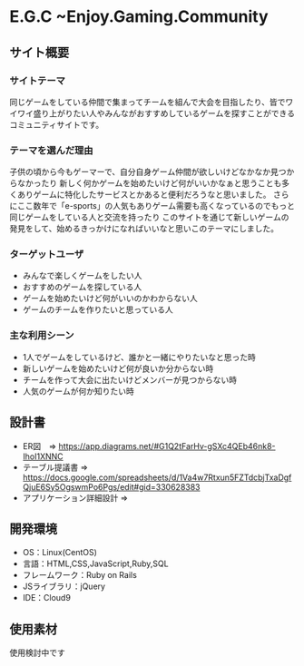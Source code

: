 # E.G.C ~Enjoy.Gaming.Community

## サイト概要
### サイトテーマ
同じゲームをしている仲間で集まってチームを組んで大会を目指したり、皆でワイワイ盛り上がりたい人やみんながおすすめしているゲームを探すことができるコミュニティサイトです。

### テーマを選んだ理由
子供の頃から今もゲーマーで、自分自身ゲーム仲間が欲しいけどなかなか見つからなかったり
新しく何かゲームを始めたいけど何がいいかなぁと思うことも多くありゲームに特化したサービスとかあると便利だろうなと思いました。
さらにここ数年で「e-sports」の人気もありゲーム需要も高くなっているのでもっと同じゲームをしている人と交流を持ったり
このサイトを通じて新しいゲームの発見をして、始めるきっかけになればいいなと思いこのテーマにしました。

### ターゲットユーザ
- みんなで楽しくゲームをしたい人
- おすすめのゲームを探している人
- ゲームを始めたいけど何がいいのかわからない人
- ゲームのチームを作りたいと思っている人

### 主な利用シーン
- 1人でゲームをしているけど、誰かと一緒にやりたいなと思った時
- 新しいゲームを始めたいけど何が良いか分からない時
- チームを作って大会に出たいけどメンバーが見つからない時
- 人気のゲームが何か知りたい時

## 設計書
- ER図　=> https://app.diagrams.net/#G1Q2tFarHv-gSXc4QEb46nk8-IhoI1XNNC
- テーブル提議書 => https://docs.google.com/spreadsheets/d/1Va4w7Rtxun5FZTdcbjTxaDgfQjuE6Sy5OgswmPo6Pgs/edit#gid=330628383
- アプリケーション詳細設計 => 
## 開発環境
- OS：Linux(CentOS)
- 言語：HTML,CSS,JavaScript,Ruby,SQL
- フレームワーク：Ruby on Rails
- JSライブラリ：jQuery
- IDE：Cloud9

## 使用素材
使用検討中です